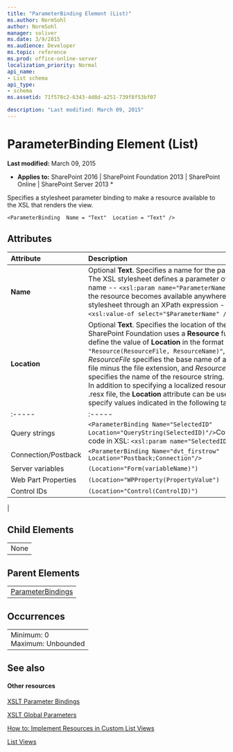 ```yaml
---
title: "ParameterBinding Element (List)"
ms.author: NormSohl
author: NormSohl
manager: soliver
ms.date: 3/9/2015
ms.audience: Developer
ms.topic: reference
ms.prod: office-online-server
localization_priority: Normal
api_name:
- List schema
api_type:
- schema
ms.assetid: 71f578c2-6343-4d8d-a251-739f8f53bf07

description: "Last modified: March 09, 2015"
---
```


# ParameterBinding Element (List)

 **Last modified:** March 09, 2015 
  
 * **Applies to:** SharePoint 2016 | SharePoint Foundation 2013 | SharePoint Online | SharePoint Server 2013 * 
  
Specifies a stylesheet parameter binding to make a resource available to the XSL that renders the view. 
  
```VB.net
<ParameterBinding  Name = "Text"  Location = "Text" />
```

## Attributes

|**Attribute**|**Description**|
|:-----|:-----|
|**Name** <br/> |Optional **Text**. Specifies a name for the parameter. The XSL stylesheet defines a parameter of the same name --  `<xsl:param name="ParameterName"/>` -- and the resource becomes available anywhere in the stylesheet through an XPath expression --  `<xsl:value-of select="$ParameterName" />`.  <br/> |
|**Location** <br/> |Optional **Text**. Specifies the location of the resource. SharePoint Foundation uses a **Resource** function to define the value of **Location** in the format  `Location = "Resource(ResourceFile, ResourceName)"`, where  _ResourceFile_ specifies the base name of a resource file minus the file extension, and  _ResourceName_ specifies the name of the resource string.  <br/> In addition to specifying a localized resource in a .resx file, the **Location** attribute can be used to specify values indicated in the following table.  <br/> |**Context**|**Format**|
|:-----|:-----|
|Query strings  <br/> | `<ParameterBinding Name="SelectedID" Location="QueryString(SelectedID)"/>`Corresponding code in XSL:  `<xsl:param name="SelectedID"/>` <br/> |
|Connection/Postback  <br/> | `<ParameterBinding Name="dvt_firstrow" Location="Postback;Connection"/>` <br/> |
|Server variables  <br/> | `(Location="Form(variableName)")` <br/> |
|Web Part Properties  <br/> | `(Location="WPProperty(PropertyValue")` <br/> |
|Control IDs  <br/> | `(Location="Control(ControlID)")` <br/> |
   
|
   
## Child Elements

||
|:-----|
|None |
   
## Parent Elements

||
|:-----|
|[ParameterBindings](parameterbindings-element-list.md)|
   
## Occurrences

||
|:-----|
|Minimum: 0  <br/> Maximum: Unbounded  <br/> |
   
## See also

#### Other resources

[XSLT Parameter Bindings](http://msdn.microsoft.com/library/0e63af9c-c94b-4425-8b93-989dad1dd49d%28Office.15%29.aspx)
  
[XSLT Global Parameters](http://msdn.microsoft.com/library/13abde86-c820-42bd-863a-c9c8829255a6%28Office.15%29.aspx)
  
[How to: Implement Resources in Custom List Views](http://msdn.microsoft.com/library/f8a01a0b-0538-4c4a-b2af-30c3f7f1ff4b%28Office.15%29.aspx)
  
[List Views](http://msdn.microsoft.com/library/43e6ba7e-eddb-418a-a570-c0815016fc17%28Office.15%29.aspx)

